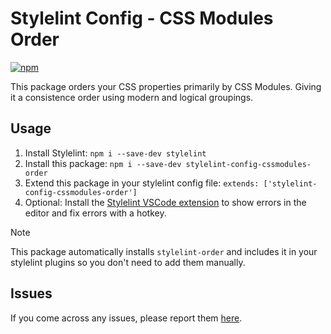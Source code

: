 # Stylelint Config - CSS Modules Order

[![npm](https://img.shields.io/npm/v/stylelint-config-cssmodules-order)](https://www.npmjs.com/package/stylelint-config-cssmodules-order)

This package orders your CSS properties primarily by CSS Modules. Giving it a consistence order using modern and logical groupings.

## Usage

1. Install Stylelint: `npm i --save-dev stylelint`
2. Install this package: `npm i --save-dev stylelint-config-cssmodules-order`
3. Extend this package in your stylelint config file: `extends: ['stylelint-config-cssmodules-order']`
4. Optional: Install the [Stylelint VSCode extension](https://marketplace.visualstudio.com/items?itemName=stylelint.vscode-stylelint) to show errors in the editor and fix errors with a hotkey.

> [!NOTE]
> This package automatically installs `stylelint-order` and includes it in your stylelint plugins so you don't need to add them manually.

## Issues

If you come across any issues, please report them [here](https://github.com/jacobcassidy/stylelint-config-cssmodules-order/issues).
